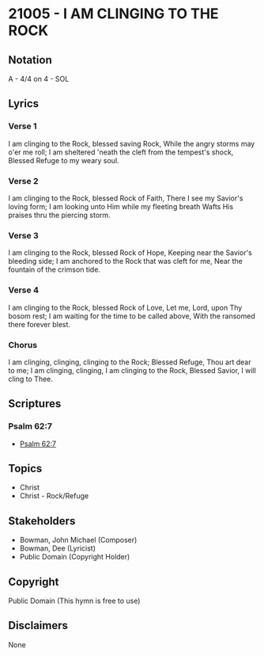 # 21005 - I AM CLINGING TO THE ROCK

## Notation

A - 4/4 on 4 - SOL

## Lyrics

### Verse 1

I am clinging to the Rock, blessed saving Rock, While the angry storms may o'er me roll; I am sheltered 'neath the cleft from the tempest's shock, Blessed Refuge to my weary soul.

### Verse 2

I am clinging to the Rock, blessed Rock of Faith, There I see my Savior's loving form; I am looking unto Him while my fleeting breath Wafts His praises thru the piercing storm.

### Verse 3

I am clinging to the Rock, blessed Rock of Hope, Keeping near the Savior's bleeding side; I am anchored to the Rock that was cleft for me, Near the fountain of the crimson tide.


### Verse 4

I am clinging to the Rock, blessed Rock of Love, Let me, Lord, upon Thy bosom rest; I am waiting for the time to be called above, With the ransomed there forever blest.

### Chorus

I am clinging, clinging, clinging to the Rock; Blessed Refuge, Thou art dear to me; I am clinging, clinging, I am clinging to the Rock, Blessed Savior, I will cling to Thee.



## Scriptures

### Psalm 62:7

- [Psalm 62:7](https://www.biblegateway.com/passage/?search=Psalm%2062%3A7)


## Topics

- Christ
- Christ - Rock/Refuge

## Stakeholders

- Bowman, John Michael (Composer)
- Bowman, Dee (Lyricist)
- Public Domain (Copyright Holder)

## Copyright

Public Domain
(This hymn is free to use)

## Disclaimers

None

